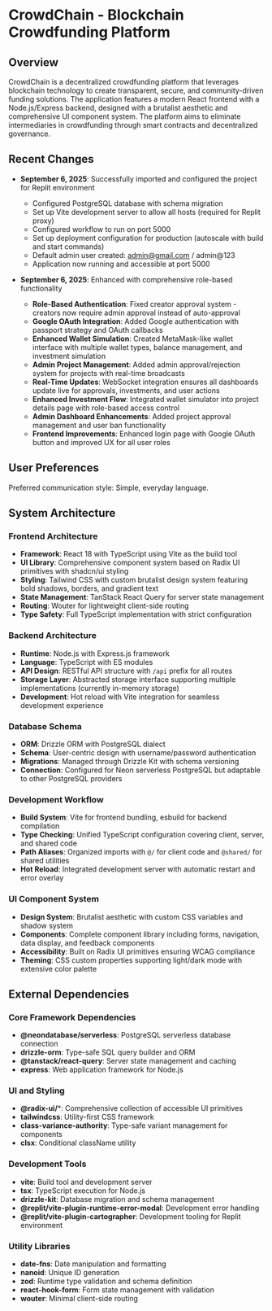 # CrowdChain - Blockchain Crowdfunding Platform

## Overview

CrowdChain is a decentralized crowdfunding platform that leverages blockchain technology to create transparent, secure, and community-driven funding solutions. The application features a modern React frontend with a Node.js/Express backend, designed with a brutalist aesthetic and comprehensive UI component system. The platform aims to eliminate intermediaries in crowdfunding through smart contracts and decentralized governance.

## Recent Changes

- **September 6, 2025**: Successfully imported and configured the project for Replit environment
  - Configured PostgreSQL database with schema migration
  - Set up Vite development server to allow all hosts (required for Replit proxy)
  - Configured workflow to run on port 5000
  - Set up deployment configuration for production (autoscale with build and start commands)
  - Default admin user created: admin@gmail.com / admin@123
  - Application now running and accessible at port 5000

- **September 6, 2025**: Enhanced with comprehensive role-based functionality
  - **Role-Based Authentication**: Fixed creator approval system - creators now require admin approval instead of auto-approval
  - **Google OAuth Integration**: Added Google authentication with passport strategy and OAuth callbacks
  - **Enhanced Wallet Simulation**: Created MetaMask-like wallet interface with multiple wallet types, balance management, and investment simulation
  - **Admin Project Management**: Added admin approval/rejection system for projects with real-time broadcasts
  - **Real-Time Updates**: WebSocket integration ensures all dashboards update live for approvals, investments, and user actions
  - **Enhanced Investment Flow**: Integrated wallet simulator into project details page with role-based access control
  - **Admin Dashboard Enhancements**: Added project approval management and user ban functionality
  - **Frontend Improvements**: Enhanced login page with Google OAuth button and improved UX for all user roles

## User Preferences

Preferred communication style: Simple, everyday language.

## System Architecture

### Frontend Architecture
- **Framework**: React 18 with TypeScript using Vite as the build tool
- **UI Library**: Comprehensive component system based on Radix UI primitives with shadcn/ui styling
- **Styling**: Tailwind CSS with custom brutalist design system featuring bold shadows, borders, and gradient text
- **State Management**: TanStack React Query for server state management
- **Routing**: Wouter for lightweight client-side routing
- **Type Safety**: Full TypeScript implementation with strict configuration

### Backend Architecture
- **Runtime**: Node.js with Express.js framework
- **Language**: TypeScript with ES modules
- **API Design**: RESTful API structure with `/api` prefix for all routes
- **Storage Layer**: Abstracted storage interface supporting multiple implementations (currently in-memory storage)
- **Development**: Hot reload with Vite integration for seamless development experience

### Database Schema
- **ORM**: Drizzle ORM with PostgreSQL dialect
- **Schema**: User-centric design with username/password authentication
- **Migrations**: Managed through Drizzle Kit with schema versioning
- **Connection**: Configured for Neon serverless PostgreSQL but adaptable to other PostgreSQL providers

### Development Workflow
- **Build System**: Vite for frontend bundling, esbuild for backend compilation
- **Type Checking**: Unified TypeScript configuration covering client, server, and shared code
- **Path Aliases**: Organized imports with `@/` for client code and `@shared/` for shared utilities
- **Hot Reload**: Integrated development server with automatic restart and error overlay

### UI Component System
- **Design System**: Brutalist aesthetic with custom CSS variables and shadow system
- **Components**: Complete component library including forms, navigation, data display, and feedback components
- **Accessibility**: Built on Radix UI primitives ensuring WCAG compliance
- **Theming**: CSS custom properties supporting light/dark mode with extensive color palette

## External Dependencies

### Core Framework Dependencies
- **@neondatabase/serverless**: PostgreSQL serverless database connection
- **drizzle-orm**: Type-safe SQL query builder and ORM
- **@tanstack/react-query**: Server state management and caching
- **express**: Web application framework for Node.js

### UI and Styling
- **@radix-ui/***: Comprehensive collection of accessible UI primitives
- **tailwindcss**: Utility-first CSS framework
- **class-variance-authority**: Type-safe variant management for components
- **clsx**: Conditional className utility

### Development Tools
- **vite**: Build tool and development server
- **tsx**: TypeScript execution for Node.js
- **drizzle-kit**: Database migration and schema management
- **@replit/vite-plugin-runtime-error-modal**: Development error handling
- **@replit/vite-plugin-cartographer**: Development tooling for Replit environment

### Utility Libraries
- **date-fns**: Date manipulation and formatting
- **nanoid**: Unique ID generation
- **zod**: Runtime type validation and schema definition
- **react-hook-form**: Form state management with validation
- **wouter**: Minimal client-side routing